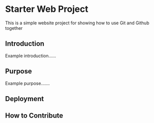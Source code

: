 # Starter Web Project

This is a simple website project for showing how to use Git and Github together

## Introduction

Example introduction......

## Purpose

Example purpose.......

## Deployment

## How to Contribute
